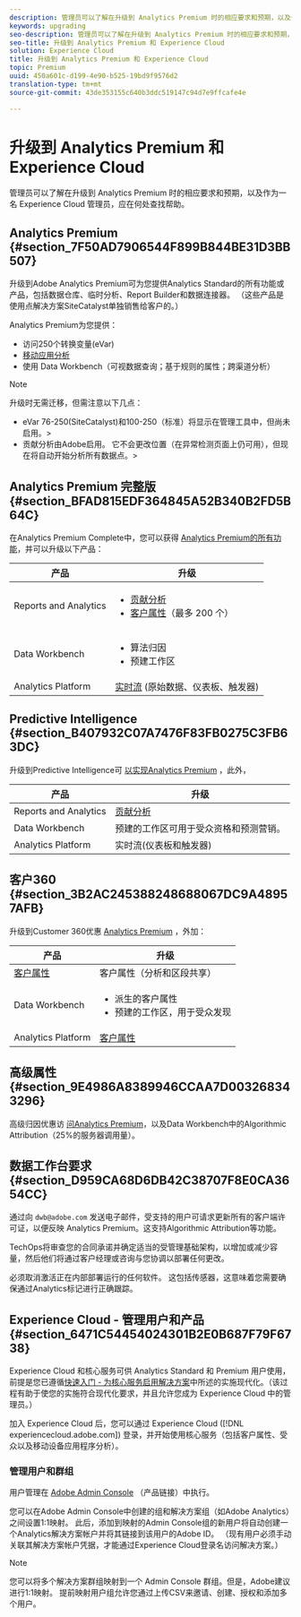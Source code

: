 ```yaml
---
description: 管理员可以了解在升级到 Analytics Premium 时的相应要求和预期，以及作为一名 Experience Cloud 管理员，应在何处查找帮助。
keywords: upgrading
seo-description: 管理员可以了解在升级到 Analytics Premium 时的相应要求和预期，以及作为一名 Experience Cloud 管理员，应在何处查找帮助。
seo-title: 升级到 Analytics Premium 和 Experience Cloud
solution: Experience Cloud
title: 升级到 Analytics Premium 和 Experience Cloud
topic: Premium
uuid: 450a601c-d199-4e90-b525-19bd9f9576d2
translation-type: tm+mt
source-git-commit: 43de353155c640b3ddc519147c94d7e9ffcafe4e

---
```



# 升级到 Analytics Premium 和 Experience Cloud

管理员可以了解在升级到 Analytics Premium 时的相应要求和预期，以及作为一名 Experience Cloud 管理员，应在何处查找帮助。

## Analytics Premium {#section_7F50AD7906544F899B844BE31D3BB507}

升级到Adobe Analytics Premium可为您提供Analytics Standard的所有功能或产品，包括数据仓库、临时分析、Report Builder和数据连接器。 （这些产品是使用点解决方案SiteCatalyst单独销售给客户的。）

Analytics Premium为您提供：

* 访问250个转换变量(eVar)
* [移动应用分析](https://docs.adobe.com/content/help/en/mobile-services/using/home.html)
* 使用 Data Workbench（可视数据查询；基于规则的属性；跨渠道分析）

>[!NOTE]
>
>升级时无需迁移，但需注意以下几点：
>
>* eVar 76-250(SiteCatalyst)和100-250（标准）将显示在管理工具中，但尚未启用。>
>* 贡献分析由Adobe启用。 它不会更改位置（在异常检测页面上仍可用），但现在将自动开始分析所有数据点。>


## Analytics Premium 完整版 {#section_BFAD815EDF364845A52B340B2FD5B64C}

在Analytics Premium Complete中，您可以获得 [Analytics Premium的所有功能](../admin-getting-started/upgrade-to-analytics-premium.md#section_7F50AD7906544F899B844BE31D3BB507)，并可以升级以下产品：

| 产品 | 升级 |
|--- |--- |
| Reports and Analytics | <ul><li>[贡献分析](https://docs.adobe.com/content/help/en/analytics/analyze/analysis-workspace/virtual-analyst/contribution-analysis/ca-tokens.html)</li><li>[客户属性](../attributes/attributes.md#concept_ACFEE7C8B8E94875BA0825CDF4913AF1)（最多 200 个）</li></ul> |
| Data Workbench | <ul><li>算法归因</li><li>预建工作区</li></ul> |
| Analytics Platform | [实时流](https://helpx.adobe.com/analytics/kb/getting-started-with-livestream-api.html) (原始数据、仪表板、触发器) |

## Predictive Intelligence {#section_B407932C07A7476F83FB0275C3FB63DC}

升级到Predictive Intelligence可 [以实现Analytics Premium](../admin-getting-started/upgrade-to-analytics-premium.md#section_7F50AD7906544F899B844BE31D3BB507) ，此外，

| 产品 | 升级 |
|---|---|
| Reports and Analytics | [贡献分析](https://docs.adobe.com/content/help/en/analytics/analyze/analysis-workspace/virtual-analyst/contribution-analysis/ca-tokens.html) |
| Data Workbench | 预建的工作区可用于受众资格和预测营销。 |
| Analytics Platform | 实时流(仪表板和触发器) |

## 客户360 {#section_3B2AC245388248688067DC9A48957AFB}

升级到Customer 360优惠 [Analytics Premium](../admin-getting-started/upgrade-to-analytics-premium.md#section_7F50AD7906544F899B844BE31D3BB507) ，外加：

| 产品 | 升级 |
|--- |--- |
| [客户属性](../attributes/attributes.md) | 客户属性（分析和区段共享） |
| Data Workbench | <ul><li>派生的客户属性</li><li>预建的工作区，用于受众发现</li></ul> |
| Analytics Platform | [客户属性](../attributes/attributes.md) |

## 高级属性 {#section_9E4986A8389946CCAA7D003268343296}

高级归因优惠访 [问Analytics Premium](../admin-getting-started/upgrade-to-analytics-premium.md#section_7F50AD7906544F899B844BE31D3BB507)，以及Data Workbench中的Algorithmic Attribution（25%的服务器调用量）。

## 数据工作台要求 {#section_D959CA68D6DB42C38707F8E0CA3654CC}

通过向 `dwb@adobe.com` 发送电子邮件，受支持的用户可请求更新所有的客户端许可证，以便反映 Analytics Premium。这支持Algorithmic Attribution等功能。

TechOps将审查您的合同承诺并确定适当的受管理基础架构，以增加或减少容量，然后他们将通过客户经理或咨询与您协调以部署任何更改。

必须取消激活正在内部部署运行的任何软件。 这包括传感器，这意味着您需要确保通过Analytics标记进行正确跟踪。

## Experience Cloud - 管理用户和产品 {#section_6471C54454024301B2E0B687F79F6738}

Experience Cloud 和核心服务可供 Analytics Standard 和 Premium 用户使用，前提是您已遵循[快速入门 - 为核心服务启用解决方案](../core-services/core-services.md#concept_07ED1D5C64234E77976E6D572E78FB9C)中所述的实施现代化。（该过程有助于使您的实施符合现代化要求，并且允许您成为 Experience Cloud 中的管理员。）

加入 Experience Cloud 后，您可以通过 Experience Cloud ([!DNL experiencecloud.adobe.com]) 登录，并开始使用核心服务（包括客户属性、受众以及移动设备应用程序分析）。

### 管理用户和群组

用户管理在 [Adobe Admin Console](https://helpx.adobe.com/enterprise/help/aedash.html) （产品链接）中执行。

您可以在Adobe Admin Console中创建的组和解决方案组（如Adobe Analytics）之间设置1:1映射。 此后，添加到映射的Admin Console组的新用户将自动创建一个Analytics解决方案帐户并将其链接到该用户的Adobe ID。 （现有用户必须手动关联其解决方案帐户凭据，才能通过Experience Cloud登录名访问解决方案。）

>[!NOTE]
>
>您可以将多个解决方案群组映射到一个 Admin Console 群组。但是，Adobe建议进行1:1映射。 提前映射用户组允许您通过上传CSV来邀请、创建、授权和添加多个用户。
